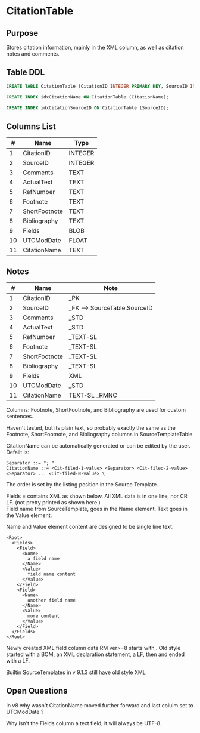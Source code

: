 # CitationTable

## Purpose

Stores citation information, mainly in the XML column, as well as citation notes and comments.

## Table DDL

``` SQL
CREATE TABLE CitationTable (CitationID INTEGER PRIMARY KEY, SourceID INTEGER, Comments TEXT, ActualText TEXT, RefNumber TEXT, Footnote TEXT, ShortFootnote TEXT, Bibliography TEXT, Fields BLOB, UTCModDate FLOAT, CitationName TEXT COLLATE RMNOCASE );

CREATE INDEX idxCitationName ON CitationTable (CitationName);

CREATE INDEX idxCitationSourceID ON CitationTable (SourceID);
```

## Columns List

| #   | Name          | Type    |
| --- | ------------- | ------- |
| 1   | CitationID    | INTEGER |
| 2   | SourceID      | INTEGER |
| 3   | Comments      | TEXT    |
| 4   | ActualText    | TEXT    |
| 5   | RefNumber     | TEXT    |
| 6   | Footnote      | TEXT    |
| 7   | ShortFootnote | TEXT    |
| 8   | Bibliography  | TEXT    |
| 9   | Fields        | BLOB    |
| 10  | UTCModDate    | FLOAT   |
| 11  | CitationName  | TEXT    |

## Notes

| #   | Name          | Note                         |
| --- | ------------- | ---------------------------- |
| 1   | CitationID    | _PK                          |
| 2   | SourceID      | _FK ==> SourceTable.SourceID |
| 3   | Comments      | _STD                         |
| 4   | ActualText    | _STD                         |
| 5   | RefNumber     | _TEXT-SL                     |
| 6   | Footnote      | _TEXT-SL                     |
| 7   | ShortFootnote | _TEXT-SL                     |
| 8   | Bibliography  | _TEXT-SL                     |
| 9   | Fields        |  XML                         |
| 10  | UTCModDate    | _STD                         |
| 11  | CitationName  | TEXT-SL  _RMNC               |


Columns: Footnote, ShortFootnote, and Bibliography are used for custom sentences.

Haven't tested, but its plain text, so probably exactly the same as the Footnote, ShortFootnote, and Bibliography columns in SourceTemplateTable

CitationName can be automatically generated or can be edited by the user.
Defailt is:
```
Separator ::= "; "
CitationName ::= <Cit-filed-1-value> <Separator> <Cit-filed-2-value> <Separator> ... <Cit-filed-N-value> \
```
The order is set by the listing position in the Source Template.

Fields = contains XML as shown below. All XML data is in one line, nor CR LF. (not pretty printed as shown here.)\
Field name from SourceTemplate, goes in the Name element.
Text goes in the Value element. 

Name and Value element content are designed to be single line text.

```
<Root>
  <Fields>
    <Field>
      <Name>
        a field name
      </Name>
      <Value>
        field name content
      </Value>
    </Field>
    <Field>
      <Name>
        another field name
      </Name>
      <Value>
        more content
      </Value>
    </Field>
  </Fields>
</Root>
```
Newly created XML field column data RM ver>=8 starts with <Root>.
Old style started with a BOM, an XML declaration statement, a LF, then <Root> and ended with a LF.

Builtin SourceTemplates in v 9.1.3 still have old style XML

 ## Open Questions

 In v8 why wasn't CitationName moved further forward and last coluim set to UTCModDate ?

 Why isn't the Fields column a text field, it will always be UTF-8. 
 
